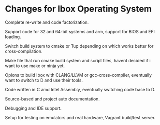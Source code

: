 # Changes for Ibox Operating System

Complete re-write and code factorization.

Support code for 32 and 64-bit systems and arm, support for BIOS and EFI loading.

Switch build system to cmake or Tup depending on which works better for cross-compilation.

Make file that run cmake build system and script files, havent decided if i want to use make or ninja yet.

Opions to build Ibox with CLANG/LLVM or gcc-cross-compiler, eventually want to switch to D and use their tools.

Code written in C amd Intel Assembly, eventually switching code base to D.

Source-based and project auto documentation.

Debugging and IDE support.

Setup for testing on emulators and real hardware, Vagrant build/test server.
